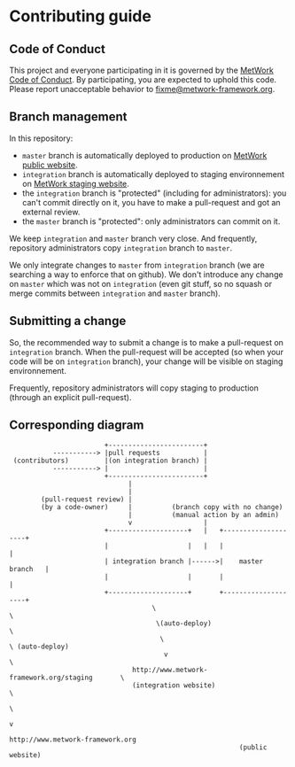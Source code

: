 # Contributing guide

## Code of Conduct

This project and everyone participating in it is governed by the [MetWork Code of Conduct](https://github.com/metwork-framework/resources/blob/master/documents/CODE_OF_CONDUCT.md). By participating, you are expected to uphold this code. Please report unacceptable behavior to [fixme@metwork-framework.org](mailto:fixme@metwork-framework.org).

## Branch management

In this repository:

- `master` branch is automatically deployed to production on [MetWork public website](http://www.metwork-framework.org).
- `integration` branch is automatically deployed to staging environnement on [MetWork staging website](http://www.metwork-framework.org/staging).
- the `integration` branch is "protected" (including for administrators): you can't commit directly on it, you have to make a pull-request and got an external review.
- the `master` branch is "protected": only administrators can commit on it.

We keep `integration` and `master` branch very close. And frequently, repository administrators copy `integration` branch to `master`.

We only integrate changes to `master` from `integration` branch (we are searching a way to enforce that on github). We don't introduce any change on `master` which was not on `integration` (even git stuff, so no squash or merge commits between `integration` and `master` branch).

## Submitting a change

So, the recommended way to submit a change is to make a pull-request on `integration` branch. When the pull-request will be accepted 
(so when your code will be on `integration` branch), your change will be visible on staging environnement.

Frequently, repository administrators will copy staging to production (through an explicit pull-request).

## Corresponding diagram

                            +------------------------+                                                                                                          
               -----------> |pull requests           |                                                                                                          
     (contributors)         |(on integration branch) |                                                                                                          
               -----------> |                        |                                                                                                          
                            +------------------------+                                                                                                          
                                  |                                                                                                                             
                                  |                                                                                                                             
            (pull-request review) |                                                                                                                             
            (by a code-owner)     |          (branch copy with no change)                                                                                       
                                  |          (manual action by an admin)                                                                                        
                                  v                  |                                                                                                          
                            +--------------------+   |   +--------------------+                                                                                 
                            |                    |   |   |                    |                                                                                 
                            | integration branch |------>|    master branch   |                                                                                 
                            |                    |       |                    |                                                                                 
                            +--------------------+       +--------------------+                                                                                 
                                        \                                     \                                                                                 
                                         \(auto-deploy)                        \                                                                                
                                          \                                     \ (auto-deploy)                                                                 
                                           v                                     \                                                                              
                                   http://www.metwork-framework.org/staging       \                                                                             
                                   (integration website)                           \                                                                            
                                                                                    \                                                                           
                                                                                     v                                                                          
                                                              http://www.metwork-framework.org                                                                  
                                                              (public website)                                              
